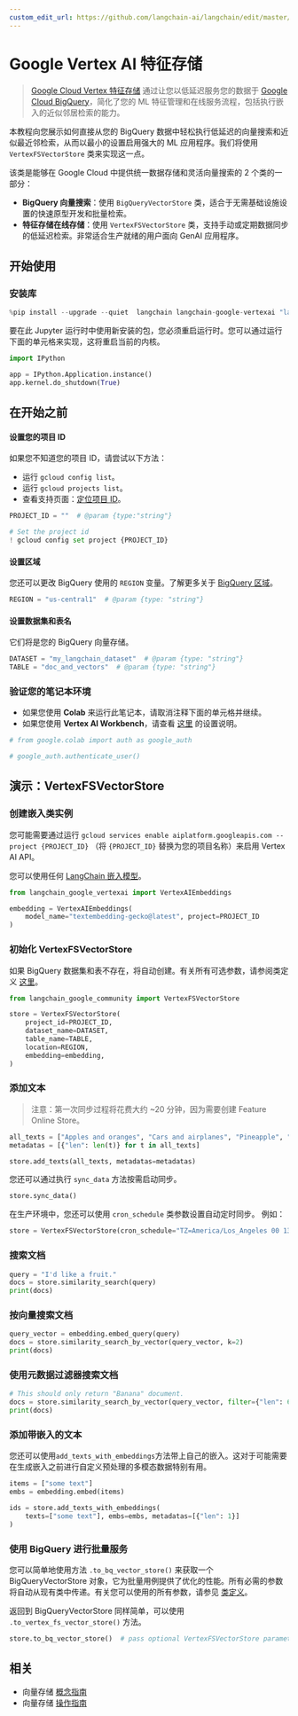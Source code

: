 ```yaml
---
custom_edit_url: https://github.com/langchain-ai/langchain/edit/master/docs/docs/integrations/vectorstores/google_vertex_ai_feature_store.ipynb
---
```


# Google Vertex AI 特征存储

> [Google Cloud Vertex 特征存储](https://cloud.google.com/vertex-ai/docs/featurestore/latest/overview) 通过让您以低延迟服务您的数据于 [Google Cloud BigQuery](https://cloud.google.com/bigquery?hl=en)，简化了您的 ML 特征管理和在线服务流程，包括执行嵌入的近似邻居检索的能力。

本教程向您展示如何直接从您的 BigQuery 数据中轻松执行低延迟的向量搜索和近似最近邻检索，从而以最小的设置启用强大的 ML 应用程序。我们将使用 `VertexFSVectorStore` 类来实现这一点。

该类是能够在 Google Cloud 中提供统一数据存储和灵活向量搜索的 2 个类的一部分：
- **BigQuery 向量搜索**：使用 `BigQueryVectorStore` 类，适合于无需基础设施设置的快速原型开发和批量检索。
- **特征存储在线存储**：使用 `VertexFSVectorStore` 类，支持手动或定期数据同步的低延迟检索。非常适合生产就绪的用户面向 GenAI 应用程序。

## 开始使用

### 安装库


```python
%pip install --upgrade --quiet  langchain langchain-google-vertexai "langchain-google-community[featurestore]"
```

要在此 Jupyter 运行时中使用新安装的包，您必须重启运行时。您可以通过运行下面的单元格来实现，这将重启当前的内核。


```python
import IPython

app = IPython.Application.instance()
app.kernel.do_shutdown(True)
```

## 在开始之前

#### 设置您的项目 ID

如果您不知道您的项目 ID，请尝试以下方法：
* 运行 `gcloud config list`。
* 运行 `gcloud projects list`。
* 查看支持页面：[定位项目 ID](https://support.google.com/googleapi/answer/7014113)。

```python
PROJECT_ID = ""  # @param {type:"string"}

# Set the project id
! gcloud config set project {PROJECT_ID}
```

#### 设置区域

您还可以更改 BigQuery 使用的 `REGION` 变量。了解更多关于 [BigQuery 区域](https://cloud.google.com/bigquery/docs/locations#supported_locations)。

```python
REGION = "us-central1"  # @param {type: "string"}
```

#### 设置数据集和表名

它们将是您的 BigQuery 向量存储。

```python
DATASET = "my_langchain_dataset"  # @param {type: "string"}
TABLE = "doc_and_vectors"  # @param {type: "string"}
```

### 验证您的笔记本环境

- 如果您使用 **Colab** 来运行此笔记本，请取消注释下面的单元格并继续。
- 如果您使用 **Vertex AI Workbench**，请查看 [这里](https://github.com/GoogleCloudPlatform/generative-ai/tree/main/setup-env) 的设置说明。


```python
# from google.colab import auth as google_auth

# google_auth.authenticate_user()
```

## 演示：VertexFSVectorStore

### 创建嵌入类实例

您可能需要通过运行
`gcloud services enable aiplatform.googleapis.com --project {PROJECT_ID}`
（将 `{PROJECT_ID}` 替换为您的项目名称）来启用 Vertex AI API。

您可以使用任何 [LangChain 嵌入模型](/docs/integrations/text_embedding/)。


```python
from langchain_google_vertexai import VertexAIEmbeddings

embedding = VertexAIEmbeddings(
    model_name="textembedding-gecko@latest", project=PROJECT_ID
)
```

### 初始化 VertexFSVectorStore

如果 BigQuery 数据集和表不存在，将自动创建。有关所有可选参数，请参阅类定义 [这里](https://github.com/langchain-ai/langchain-google/blob/main/libs/community/langchain_google_community/bq_storage_vectorstores/featurestore.py#L33)。

```python
from langchain_google_community import VertexFSVectorStore

store = VertexFSVectorStore(
    project_id=PROJECT_ID,
    dataset_name=DATASET,
    table_name=TABLE,
    location=REGION,
    embedding=embedding,
)
```

### 添加文本

> 注意：第一次同步过程将花费大约 ~20 分钟，因为需要创建 Feature Online Store。

```python
all_texts = ["Apples and oranges", "Cars and airplanes", "Pineapple", "Train", "Banana"]
metadatas = [{"len": len(t)} for t in all_texts]

store.add_texts(all_texts, metadatas=metadatas)
```

您还可以通过执行 `sync_data` 方法按需启动同步。

```python
store.sync_data()
```

在生产环境中，您还可以使用 `cron_schedule` 类参数设置自动定时同步。
例如：
```python
store = VertexFSVectorStore(cron_schedule="TZ=America/Los_Angeles 00 13 11 8 *", ...)
```

### 搜索文档


```python
query = "I'd like a fruit."
docs = store.similarity_search(query)
print(docs)
```

### 按向量搜索文档


```python
query_vector = embedding.embed_query(query)
docs = store.similarity_search_by_vector(query_vector, k=2)
print(docs)
```

### 使用元数据过滤器搜索文档


```python
# This should only return "Banana" document.
docs = store.similarity_search_by_vector(query_vector, filter={"len": 6})
print(docs)
```

### 添加带嵌入的文本

您还可以使用`add_texts_with_embeddings`方法带上自己的嵌入。这对于可能需要在生成嵌入之前进行自定义预处理的多模态数据特别有用。

```python
items = ["some text"]
embs = embedding.embed(items)

ids = store.add_texts_with_embeddings(
    texts=["some text"], embs=embs, metadatas=[{"len": 1}]
)
```

### 使用 BigQuery 进行批量服务
您可以简单地使用方法 `.to_bq_vector_store()` 来获取一个 BigQueryVectorStore 对象，它为批量用例提供了优化的性能。所有必需的参数将自动从现有类中传递。有关您可以使用的所有参数，请参见 [类定义](https://github.com/langchain-ai/langchain-google/blob/main/libs/community/langchain_google_community/bq_storage_vectorstores/bigquery.py#L26)。

返回到 BigQueryVectorStore 同样简单，可以使用 `.to_vertex_fs_vector_store()` 方法。

```python
store.to_bq_vector_store()  # pass optional VertexFSVectorStore parameters as arguments
```

## 相关

- 向量存储 [概念指南](/docs/concepts/#vector-stores)
- 向量存储 [操作指南](/docs/how_to/#vector-stores)